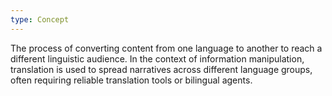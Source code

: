 ```yaml
---
type: Concept
---
```


The process of converting content from one language to another to reach a different linguistic audience. In the context of information manipulation, translation is used to spread narratives across different language groups, often requiring reliable translation tools or bilingual agents.